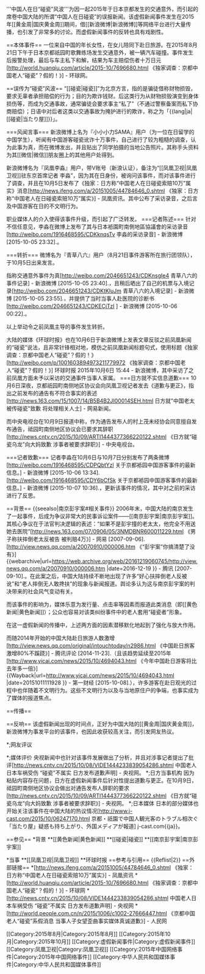 '''中国人在日“碰瓷”风波'''为因一起2015年于日本京都发生的交通意外，而引起的席卷中国大陆的所谓“中国人在日碰瓷”的误报新闻。该虚假新闻事件发生在2015年[[黄金周|国庆黄金周]]期间，借[[新浪微博|新浪微博]]等网络平台进行大量传播，也引发了非常多的讨论。而虚假新闻事件的反转也具有戏剧性。

==本体事件==
一位来自中国的年长女性，在女儿陪同下赴日旅游。在2015年8月21日下午于日本京都祇园町歌舞练场发生交通意外，被一辆汽车碰撞。事件发生后报警处理，最后与车主私下和解，结果为车主赔偿伤者十万日元<ref name="hqdc">[http://world.huanqiu.com/article/2015-10/7696680.html 《独家调查：京都中国老人“碰瓷”？假的！》] - 环球网</ref>。

==误传为“碰瓷”风波==
“[[碰瓷|碰瓷]]”为北京方言，指的是骗徒借称财物损毁，要求无辜者承担赔偿的行为；目的为欺诈钱财。后这类行为从财物损毁演变到身体损伤等，而成为交通事故，通常骗徒会要求事主“私了”（不通过警察备案而私下协商赔偿）；日语中对后者这类以交通事故为掩护进行的欺诈，称之为「{{lang|ja|[[碰瓷|当たり屋]]}}」。

===风闻言事===
新浪微博上名为『小小小力SAMA』用户（为一位在日留学的中国学生），听闻有中国游客碰瓷讹诈十万事件，自己进行了较为粗糙的调查，认为此事为真，而在微博发出，并且贴出了同学拍摄的当地公告照片<ref name="hqdc" />。其称手头资料为其[[微信|微信]]朋友圈上的其他用户处得到。

新浪微博名为『凤凰李淼』用户，带V账号（新浪认证），备注为“[[凤凰卫视|凤凰卫视]]驻东京首席记者 李淼”，因为其在日身份，被询问该事件，而对该事件进行了调查，并且在10月5日发布了《独家：日方称“中国老人在日碰瓷索赔10万”属实》消息<ref>[http://news.ifeng.com/a/20151005/44784646_0.shtml 《独家：日方称“中国老人在日碰瓷索赔10万”属实》] - 凤凰资讯</ref>。其中公布了采访录音，之后言及中国游客在日的不文明行为。

职业媒体人的介入使得该事件升级，而引起了广泛转发。
===记者陈述===
针对不信任意见，李淼在微博上发布了其与日本袛園町南側地區協議會的采访录音<ref>[http://weibo.com/1916468595/CDKknqsTv 李淼的采访录音] - 新浪微博 [2015-10-05 23:32].</ref>。

===转折===
微博名为『青草八六』用户（8月21日事件游客所在旅行团领队），于10月5日出来发言。

指称交通意外事件为真<ref>[http://weibo.com/2046651243/CDKnsgIe4 青草八六的事件记录] - 新浪微博 [2015-10-05 23:40].</ref>，且稍后晒出了自己的机票与入境记录<ref>[http://weibo.com/2046651243/CDKtKluJm 青草八六的入境记录] - 新浪微博 [2015-10-05 23:55].</ref>，并提供了当时当事人赴医院的诊断书<ref>[http://weibo.com/2046651243/CDKECjTzI ] - 新浪微博 [2015-10-06 00:22].</ref>。

以上举动令之前凤凰主导的事件发生转折。

大陆的媒体《环球时报》也在10月6日于新浪微博上发表文章反驳之前凤凰新闻的“碰瓷”说法，且非常针锋相对地，模仿之前凤凰新闻标题句式，使用标题《独家调查：京都中国老人“碰瓷”？假的！》<ref name="hqdc" /><ref>[http://weibo.com/p/1001603894973211779972 《独家调查：京都中国老人“碰瓷”？假的！》] 环球时报 2015年10月6日 15:44 - 新浪微博</ref>，其中采访了之前凤凰方面未予以采访的交通事件当事人家属。
===日方就不实信息道歉===
10月6日深夜，京都祇园町南侧地区协议会向凤凰卫视记者发去《道歉与更正》，指出之前发布的通告有不符合事实的表述<ref name="jpApology">[http://news.163.com/15/1007/14/B5B4B2JI00014SEH.html 日方就"中国老太被传碰瓷"致歉 将处理相关人士] - 网易新闻</ref>。

而中央电视台在10月9日报道中称，作为通告发布人的村上茂未经协会同意擅自发布通告，祗园町南侧地区协议会已要求其辞职<ref>[http://news.cntv.cn/2015/10/09/ARTI1444377366220122.shtml 《日方就“碰瓷乌龙”向大妈致歉 涉事者被要求辞职》] - 中央电视台</ref>。

===记者致歉===
记者李淼在10月6日与10月7日分别发布了两条微博<ref>[http://weibo.com/1916468595/CDPQbtYzl 关于京都袛园中国游客事件的最新信息。] - 新浪微博 [2015-10-06 13:34].</ref><ref>[http://weibo.com/1916468595/CDY6bCfSk 关于京都袛园中国游客事件的最新信息。] - 新浪微博 [2015-10-07 10:36].</ref>，更新该事件的情况，其中对之前的采访进行了反思。

==背景==
{{seealso|南京彭宇案#相关事件}}
2006年末，中国大陆的南京发生了一起事件，后成为争议非常大的民事诉讼案件——[[南京彭宇案|南京彭宇案]]。其核心争议在于法官判决逻辑的表述：“如果不是彭宇撞的老太太，他完全不用送她去医院”<ref>[http://news.163.com/07/0906/05/3NMDBNR600011229.html 《男子称扶摔倒老太反被告 被判赔4万》] - 网易 [2007-09-06].</ref><ref>[http://view.news.qq.com/a/20070910/000006.htm 《“彭宇案”你搞清楚了没有》] {{webarchive|url=https://web.archive.org/web/20161219060745/http://view.news.qq.com/a/20070910/000006.htm |date=2016-12-19 }} - 腾讯 [2007-09-10].</ref>。在此案之后，中国大陆持续不断地出现了许多“好心扶摔倒老人反被讹”和“老人摔倒无人敢搀扶”的现象与新闻报道。舆论多认为这与南京彭宇案的判决带来的社会风气变动有关。

而该事件的影响为，媒体乐意为发行量、点击率等因素而报道此类消息（即[[黄色新闻|黄色新闻]]）；公众也容易对该类纠纷事件中的老人套用“碰瓷者”形象。

在这一虚假新闻的传播中，上述两方面的因素潜移默化地起到了强化与放大作用。

而随2014年开始的中国大陆赴日旅游人数激增<ref>[http://view.news.qq.com/original/intouchtoday/n2986.html 《中国赴日旅客激增80%不蹊跷》] - 腾讯评论 [2014-11-23].</ref>（且该趋势延续至2015年<ref>[http://www.yicai.com/news/2015/10/4694043.html 《今年中国赴日游客将比去年多一倍》] {{Wayback|url=http://www.yicai.com/news/2015/10/4694043.html |date=20151011111928 }} - 第一财经 [2015-10-08].</ref>），许多游客在赴日观光的过程中也伴随着不文明行为。这些不文明行为以及与当地原住户的争端，也事实成为了媒体的报道焦点。

==传播==

==反响==
该虚假新闻出现的时间点，正好为中国大陆的[[黄金周|国庆黄金周]]，新浪微博为事发平台的该事件，也因此收获较高关注，而引发网友热议。

*;网友评议

*;媒体评价
央视新闻中也针对该事件发展做出了分析，并且对涉事记者提出了批评<ref>[http://news.cntv.cn/2015/10/08/VIDE1444233839054286.shtml 中国老人日本车祸受伤 “碰瓷”不属实 日方发布道歉声明] - 央视网</ref>。
*;日方当事机构
因为粘贴内容存在问题，日方在虚假新闻事件后针对性提出道歉与更正<ref name="jpApology" />。在10月9日，祗园町南侧地区协议会做出对通告发布人辞职的要求<ref>[http://news.cntv.cn/2015/10/09/ARTI1444377366220122.shtml 《日方就“碰瓷乌龙”向大妈致歉 涉事者被要求辞职》] - 央视网</ref>。
*;日本媒体
日本的部分媒体也开始关注该事件在中国大陆的热议情况<ref>[http://www.j-cast.com/2015/10/06247170.html 京都・祇園で中国人観光客のトラブル相次ぐ　「当たり屋」疑惑も持ち上がり、外国メディアが報道] j-cast.com{{ja}}</ref>。

==参见==
*背景
**[[黄色新闻|黄色新闻]]
**[[碰瓷|碰瓷]]
**[[南京彭宇案|南京彭宇案]]

*当事
**[[凤凰卫视|凤凰卫视]]
**环球时报
==参考与引用==
{{Reflist|2}}
==外部链接==
*[http://news.ifeng.com/a/20151005/44784646_0.shtml 《独家：日方称“中国老人在日碰瓷索赔10万”属实》] - 凤凰资讯
*[http://world.huanqiu.com/article/2015-10/7696680.html 《独家调查：京都中国老人“碰瓷”？假的！》] - 环球网
*[http://news.cntv.cn/2015/10/08/VIDE1444233839054286.shtml 中国老人日本车祸受伤 “碰瓷”不属实 日方发布道歉声明] - 央视网
*[http://world.people.com.cn/n/2015/1006/c1002-27666447.html 《京都中国老人“碰瓷”系假消息 当事人子女望歪曲事实媒体真诚道歉》] - 人民网

[[Category:2015年8月|Category:2015年8月]]
[[Category:2015年10月|Category:2015年10月]]
[[Category:虚假新闻事件|Category:虚假新闻事件]]
[[Category:凤凰卫视|Category:凤凰卫视]]
[[Category:2015年中国网络事件|Category:2015年中国网络事件]]
[[Category:中华人民共和国媒体事件|Category:中华人民共和国媒体事件]]
